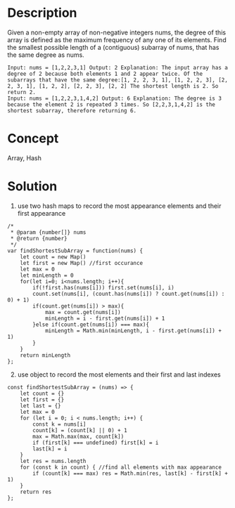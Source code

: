 # Description
Given a non-empty array of non-negative integers nums, the degree of this array is defined as the maximum frequency of any one of its elements. Find the smallest possible length of a (contiguous) subarray of nums, that has the same degree as nums.
```
Input: nums = [1,2,2,3,1] Output: 2 Explanation: The input array has a degree of 2 because both elements 1 and 2 appear twice. Of the subarrays that have the same degree:[1, 2, 2, 3, 1], [1, 2, 2, 3], [2, 2, 3, 1], [1, 2, 2], [2, 2, 3], [2, 2] The shortest length is 2. So return 2.
Input: nums = [1,2,2,3,1,4,2] Output: 6 Explanation: The degree is 3 because the element 2 is repeated 3 times. So [2,2,3,1,4,2] is the shortest subarray, therefore returning 6.
```
# Concept
Array, Hash
# Solution
1. use two hash maps to record the most appearance elements and their first appearance 
```
/*
 * @param {number[]} nums
 * @return {number}
 */
var findShortestSubArray = function(nums) {
    let count = new Map()
    let first = new Map() //first occurance
    let max = 0
    let minLength = 0
    for(let i=0; i<nums.length; i++){
        if(!first.has(nums[i])) first.set(nums[i], i)
        count.set(nums[i], (count.has(nums[i]) ? count.get(nums[i]) : 0) + 1)
        if(count.get(nums[i]) > max){
            max = count.get(nums[i])
            minLength = i - first.get(nums[i]) + 1
        }else if(count.get(nums[i]) === max){
            minLength = Math.min(minLength, i - first.get(nums[i]) + 1)
        }
    }
    return minLength 
};
```
2. use object to record the most elements and their first and last indexes 
```
const findShortestSubArray = (nums) => {
    let count = {}
    let first = {}
    let last = {}
    let max = 0
    for (let i = 0; i < nums.length; i++) {
        const k = nums[i]
        count[k] = (count[k] || 0) + 1
        max = Math.max(max, count[k])
        if (first[k] === undefined) first[k] = i
        last[k] = i
    }
    let res = nums.length
    for (const k in count) { //find all elements with max appearance 
        if (count[k] === max) res = Math.min(res, last[k] - first[k] + 1)
    }
    return res
};
```
